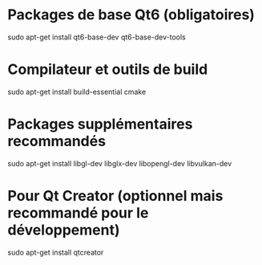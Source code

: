 # Packages de base Qt6 (obligatoires)

sudo apt-get install qt6-base-dev qt6-base-dev-tools

# Compilateur et outils de build

sudo apt-get install build-essential cmake

# Packages supplémentaires recommandés

sudo apt-get install libgl-dev libglx-dev libopengl-dev libvulkan-dev

# Pour Qt Creator (optionnel mais recommandé pour le développement)

sudo apt-get install qtcreator